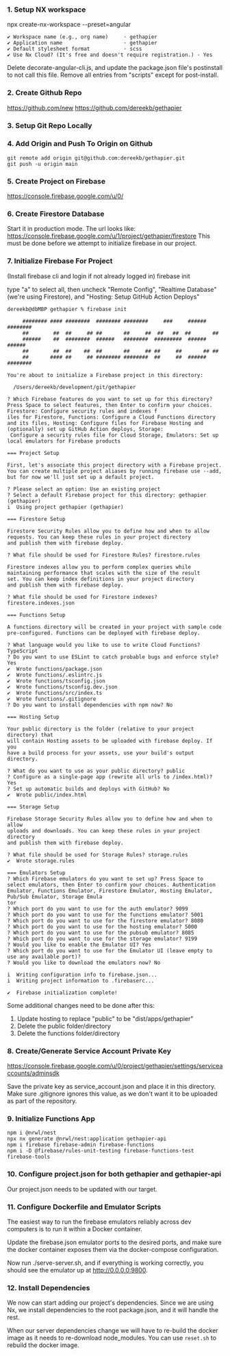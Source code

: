 ### 1. Setup NX workspace
npx create-nx-workspace --preset=angular

```
✔ Workspace name (e.g., org name)     · gethapier
✔ Application name                    · gethapier
✔ Default stylesheet format           · scss
✔ Use Nx Cloud? (It's free and doesn't require registration.) · Yes
```

Delete decorate-angular-cli.js, and update the package.json file's postinstall to not call this file. Remove all entries from "scripts" except for post-install.

### 2. Create Github Repo
https://github.com/new
https://github.com/dereekb/gethapier

### 3. Setup Git Repo Locally

### 4. Add Origin and Push To Origin on Github

```
git remote add origin git@github.com:dereekb/gethapier.git
git push -u origin main
```

### 5. Create Project on Firebase
https://console.firebase.google.com/u/0/

### 6. Create Firestore Database
Start it in production mode. The url looks like: https://console.firebase.google.com/u/1/project/gethapier/firestore
This must be done before we attempt to initialize firebase in our project.

### 7. Initialize Firebase For Project
(Install firebase cli and login if not already logged in)
firebase init

type "a" to select all, then uncheck "Remote Config", "Realtime Database" (we're using Firestore), and "Hosting: Setup GitHub Action Deploys"

```
dereekb@dbMBP gethapier % firebase init

     ######## #### ########  ######## ########     ###     ######  ########
     ##        ##  ##     ## ##       ##     ##  ##   ##  ##       ##
     ######    ##  ########  ######   ########  #########  ######  ######
     ##        ##  ##    ##  ##       ##     ## ##     ##       ## ##
     ##       #### ##     ## ######## ########  ##     ##  ######  ########

You're about to initialize a Firebase project in this directory:

  /Users/dereekb/development/git/gethapier

? Which Firebase features do you want to set up for this directory? Press Space to select features, then Enter to confirm your choices. Firestore: Configure security rules and indexes f
iles for Firestore, Functions: Configure a Cloud Functions directory and its files, Hosting: Configure files for Firebase Hosting and (optionally) set up GitHub Action deploys, Storage:
 Configure a security rules file for Cloud Storage, Emulators: Set up local emulators for Firebase products

=== Project Setup

First, let's associate this project directory with a Firebase project.
You can create multiple project aliases by running firebase use --add, 
but for now we'll just set up a default project.

? Please select an option: Use an existing project
? Select a default Firebase project for this directory: gethapier (gethapier)
i  Using project gethapier (gethapier)

=== Firestore Setup

Firestore Security Rules allow you to define how and when to allow
requests. You can keep these rules in your project directory
and publish them with firebase deploy.

? What file should be used for Firestore Rules? firestore.rules

Firestore indexes allow you to perform complex queries while
maintaining performance that scales with the size of the result
set. You can keep index definitions in your project directory
and publish them with firebase deploy.

? What file should be used for Firestore indexes? firestore.indexes.json

=== Functions Setup

A functions directory will be created in your project with sample code
pre-configured. Functions can be deployed with firebase deploy.

? What language would you like to use to write Cloud Functions? TypeScript
? Do you want to use ESLint to catch probable bugs and enforce style? Yes
✔  Wrote functions/package.json
✔  Wrote functions/.eslintrc.js
✔  Wrote functions/tsconfig.json
✔  Wrote functions/tsconfig.dev.json
✔  Wrote functions/src/index.ts
✔  Wrote functions/.gitignore
? Do you want to install dependencies with npm now? No

=== Hosting Setup

Your public directory is the folder (relative to your project directory) that
will contain Hosting assets to be uploaded with firebase deploy. If you
have a build process for your assets, use your build's output directory.

? What do you want to use as your public directory? public
? Configure as a single-page app (rewrite all urls to /index.html)? Yes
? Set up automatic builds and deploys with GitHub? No
✔  Wrote public/index.html

=== Storage Setup

Firebase Storage Security Rules allow you to define how and when to allow
uploads and downloads. You can keep these rules in your project directory
and publish them with firebase deploy.

? What file should be used for Storage Rules? storage.rules
✔  Wrote storage.rules

=== Emulators Setup
? Which Firebase emulators do you want to set up? Press Space to select emulators, then Enter to confirm your choices. Authentication Emulator, Functions Emulator, Firestore Emulator, Hosting Emulator, Pub/Sub Emulator, Storage Emula
tor
? Which port do you want to use for the auth emulator? 9099
? Which port do you want to use for the functions emulator? 5001
? Which port do you want to use for the firestore emulator? 8080
? Which port do you want to use for the hosting emulator? 5000
? Which port do you want to use for the pubsub emulator? 8085
? Which port do you want to use for the storage emulator? 9199
? Would you like to enable the Emulator UI? Yes
? Which port do you want to use for the Emulator UI (leave empty to use any available port)? 
? Would you like to download the emulators now? No

i  Writing configuration info to firebase.json...
i  Writing project information to .firebaserc...

✔  Firebase initialization complete!
```

Some additional changes need to be done after this:
1. Update hosting to replace "public" to be "dist/apps/gethapier"
2. Delete the public folder/directory
3. Delete the functions folder/directory

### 8. Create/Generate Service Account Private Key
https://console.firebase.google.com/u/0/project/gethapier/settings/serviceaccounts/adminsdk

Save the private key as service_account.json and place it in this directory. Make sure .gitignore ignores this value, as we don't want it to be uploaded as part of the repository.

### 9. Initialize Functions App
```
npm i @nrwl/nest
npx nx generate @nrwl/nest:application gethapier-api
npm i firebase firebase-admin firebase-functions
npm i -D @firebase/rules-unit-testing firebase-functions-test firebase-tools
```

### 10. Configure project.json for both gethapier and gethapier-api
Our project.json needs to be updated with our target.

### 11. Configure Dockerfile and Emulator Scripts
The easiest way to run the firebase emulators reliably across dev computers is to run it within a Docker container.

Update the firebase.json emulator ports to the desired ports, and make sure the docker container exposes them via the docker-compose configuration.

Now run ./serve-server.sh, and if everything is working correctly, you should see the emulator up at http://0.0.0.0:9800.

### 12. Install Dependencies
We now can start adding our project's dependencies. Since we are using Nx, we install dependencies to the root package.json, and it will handle the rest.

When our server dependencies change we will have to re-build the docker image as it needs to re-download node_modules. You can use `reset.sh` to rebuild the docker image.
